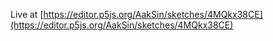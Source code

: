 Live at [https://editor.p5js.org/AakSin/sketches/4MQkx38CE](https://editor.p5js.org/AakSin/sketches/4MQkx38CE)
